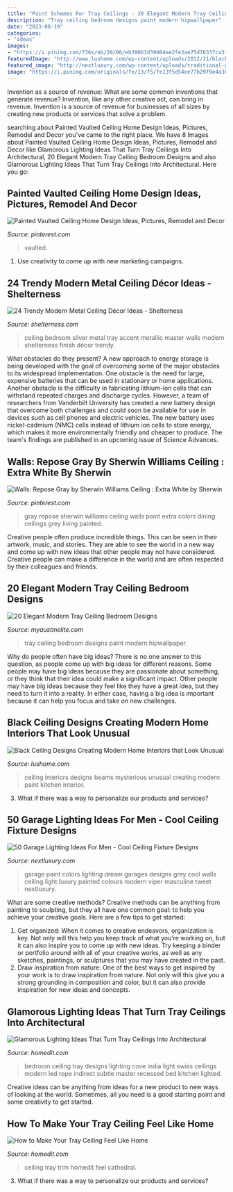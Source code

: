 ```yaml
---
title: "Paint Schemes For Tray Ceilings - 20 Elegant Modern Tray Ceiling Bedroom Designs"
description: "Tray ceiling bedroom designs paint modern hipwallpaper"
date: "2023-08-19"
categories:
- "ideas"
images:
- "https://i.pinimg.com/736x/eb/39/06/eb39063d39004ee2fe3ae75d76337ca3--repose-gray-ceilings.jpg"
featuredImage: "http://www.lushome.com/wp-content/uploads/2012/11/black-ceiling-designs-interior-paint-decorating-ideas-10.jpg"
featured_image: "http://nextluxury.com/wp-content/uploads/traditional-garage-light-ideas.jpg"
image: "https://i.pinimg.com/originals/fe/13/f5/fe13f5d54ee77b29f9e4a3055d98be79.jpg"
---
```



Invention as a source of revenue: What are some common inventions that generate revenue?
Invention, like any other creative act, can bring in revenue. Invention is a source of revenue for businesses of all sizes by creating new products or services that solve a problem.

	

		
searching about Painted Vaulted Ceiling Home Design Ideas, Pictures, Remodel and Decor you've came to the right place. We have 8 Images about Painted Vaulted Ceiling Home Design Ideas, Pictures, Remodel and Decor like Glamorous Lighting Ideas That Turn Tray Ceilings Into Architectural, 20 Elegant Modern Tray Ceiling Bedroom Designs and also Glamorous Lighting Ideas That Turn Tray Ceilings Into Architectural. Here you go:
		
    
## Painted Vaulted Ceiling Home Design Ideas, Pictures, Remodel And Decor

<img loading=lazy src="https://i.pinimg.com/originals/fe/13/f5/fe13f5d54ee77b29f9e4a3055d98be79.jpg" onerror="this.onerror=null;this.src='https://tse4.mm.bing.net/th?id=OIP.zkj1lLeC-m8HkicXtp2v0gHaF7&amp;pid=15.1';" alt="Painted Vaulted Ceiling Home Design Ideas, Pictures, Remodel and Decor">

_Source: pinterest.com_

>vaulted. 

	

1. Use creativity to come up with new marketing campaigns.

    
## 24 Trendy Modern Metal Ceiling Décor Ideas - Shelterness

<img loading=lazy src="http://i.shelterness.com/2016/05/silver-bedroom-ceiling.jpg" onerror="this.onerror=null;this.src='https://tse3.mm.bing.net/th?id=OIP.RDHVPYhdPPpZ4vP4B0fuqQHaJ4&amp;pid=15.1';" alt="24 Trendy Modern Metal Ceiling Décor Ideas - Shelterness">

_Source: shelterness.com_

>ceiling bedroom silver metal tray accent metallic master walls modern shelterness finish décor trendy. 

	

What obstacles do they present?
A new approach to energy storage is being developed with the goal of overcoming some of the major obstacles to its widespread implementation. One obstacle is the need for large, expensive batteries that can be used in stationary or home applications. Another obstacle is the difficulty in fabricating lithium-ion cells that can withstand repeated charges and discharge cycles. However, a team of researchers from Vanderbilt University has created a new battery design that overcome both challenges and could soon be available for use in devices such as cell phones and electric vehicles. The new battery uses nickel-cadmium (NMC) cells instead of lithium ion cells to store energy, which makes it more environmentally friendly and cheaper to produce. The team's findings are published in an upcoming issue of Science Advances.

    
## Walls: Repose Gray By Sherwin Williams Ceiling : Extra White By Sherwin

<img loading=lazy src="https://i.pinimg.com/736x/eb/39/06/eb39063d39004ee2fe3ae75d76337ca3--repose-gray-ceilings.jpg" onerror="this.onerror=null;this.src='https://tse4.mm.bing.net/th?id=OIP.nXTQqSKOpB4eWOUN1ZAnZQHaFj&amp;pid=15.1';" alt="Walls: Repose Gray by Sherwin Williams Ceiling : Extra White by Sherwin">

_Source: pinterest.com_

>gray repose sherwin williams ceiling walls paint extra colors dining ceilings grey living painted. 

	

Creative people often produce incredible things. This can be seen in their artwork, music, and stories. They are able to see the world in a new way and come up with new ideas that other people may not have considered. Creative people can make a difference in the world and are often respected by their colleagues and friends.

    
## 20 Elegant Modern Tray Ceiling Bedroom Designs

<img loading=lazy src="https://www.myaustinelite.com/wp-content/uploads/2015/01/tray-ceiling-bedroom-with-spider-chandelier.jpg" onerror="this.onerror=null;this.src='https://tse2.mm.bing.net/th?id=OIP.Gs4eivzKrRAZDUvFO1mCGQHaFj&amp;pid=15.1';" alt="20 Elegant Modern Tray Ceiling Bedroom Designs">

_Source: myaustinelite.com_

>tray ceiling bedroom designs paint modern hipwallpaper. 

	

Why do people often have big ideas?
There is no one answer to this question, as people come up with big ideas for different reasons. Some people may have big ideas because they are passionate about something, or they think that their idea could make a significant impact. Other people may have big ideas because they feel like they have a great idea, but they need to turn it into a reality. In either case, having a big idea is important because it can help you focus and take on new challenges.

    
## Black Ceiling Designs Creating Modern Home Interiors That Look Unusual

<img loading=lazy src="http://www.lushome.com/wp-content/uploads/2012/11/black-ceiling-designs-interior-paint-decorating-ideas-10.jpg" onerror="this.onerror=null;this.src='https://tse2.mm.bing.net/th?id=OIP.Vqhzwxx_3r7FtflQa4tfiAHaFl&amp;pid=15.1';" alt="Black Ceiling Designs Creating Modern Home Interiors that Look Unusual">

_Source: lushome.com_

>ceiling interiors designs beams mysterious unusual creating modern paint kitchen interior. 

	

3. What if there was a way to personalize our products and services?

    
## 50 Garage Lighting Ideas For Men - Cool Ceiling Fixture Designs

<img loading=lazy src="http://nextluxury.com/wp-content/uploads/traditional-garage-light-ideas.jpg" onerror="this.onerror=null;this.src='https://tse2.mm.bing.net/th?id=OIP.sUDEVNltRhRMmgulMYMb7gHaHa&amp;pid=15.1';" alt="50 Garage Lighting Ideas For Men - Cool Ceiling Fixture Designs">

_Source: nextluxury.com_

>garage paint colors lighting dream garages designs grey cool walls ceiling light luxury painted colours modern viper masculine tweet nextluxury. 

	

What are some creative methods?
Creative methods can be anything from painting to sculpting, but they all have one common goal: to help you achieve your creative goals. Here are a few tips to get started: 
1. Get organized: When it comes to creative endeavors, organization is key. Not only will this help you keep track of what you’re working on, but it can also inspire you to come up with new ideas. Try keeping a binder or portfolio around with all of your creative works, as well as any sketches, paintings, or sculptures that you may have created in the past. 
2. Draw inspiration from nature: One of the best ways to get inspired by your work is to draw inspiration from nature. Not only will this give you a strong grounding in composition and color, but it can also provide inspiration for new ideas and concepts.

    
## Glamorous Lighting Ideas That Turn Tray Ceilings Into Architectural

<img loading=lazy src="http://cdn.homedit.com/wp-content/uploads/2014/09/platform-bed-tray-ceiling.jpg" onerror="this.onerror=null;this.src='https://tse4.mm.bing.net/th?id=OIP._tECGFvKJsHdPmcge6fmMAHaE6&amp;pid=15.1';" alt="Glamorous Lighting Ideas That Turn Tray Ceilings Into Architectural">

_Source: homedit.com_

>bedroom ceiling tray designs lighting cove india light swiss ceilings modern led rope indirect subtle master recessed bed kitchen lighted. 

	

Creative ideas can be anything from ideas for a new product to new ways of looking at the world. Sometimes, all you need is a good starting point and some creativity to get started.

    
## How To Make Your Tray Ceiling Feel Like Home

<img loading=lazy src="https://cdn.homedit.com/wp-content/uploads/2017/02/cathedral-ceiling-trim-ideas.jpg" onerror="this.onerror=null;this.src='https://tse1.mm.bing.net/th?id=OIP.7wZf8raB4cfyEr31G-DPWQHaFk&amp;pid=15.1';" alt="How to Make Your Tray Ceiling Feel Like Home">

_Source: homedit.com_

>ceiling tray trim homedit feel cathedral. 

	

3. What if there was a way to personalize our products and services?

